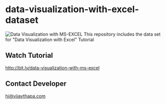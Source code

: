 # data-visualization-with-excel-dataset
![Data Visualization with MS-EXCEL](https://1.bp.blogspot.com/-w_ryvh9zzH4/XP-Dpe5180I/AAAAAAAADtc/3udlAuDvX049jpNLRDgqAYMaOKER7cvqwCLcBGAs/s1600/Data%2BVisualization%2Bwith%2BMS-Excel.jpg)
This repository includes the data set for "Data Visualization with Excel" Tutorial

## Watch Tutorial
http://bit.ly/data-visualization-with-ms-excel


## Contact Developer
hi@vijaythapa.com
